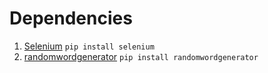 # Dependencies
1. [Selenium](https://www.selenium.dev/)
`pip install selenium`
2. [randomwordgenerator](https://pypi.org/project/randomwordgenerator/)
`pip install randomwordgenerator`
